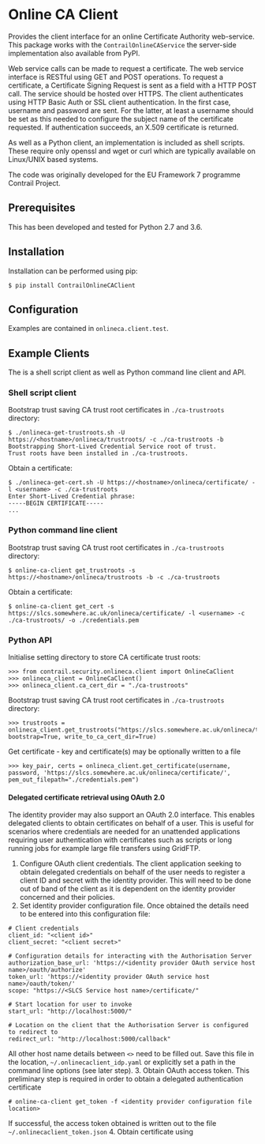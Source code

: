 Online CA Client
================
Provides the client interface for an online Certificate Authority web-service.
This package works with the ``ContrailOnlineCAService`` the server-side
implementation also available from PyPI.

Web service calls can be made to request a certificate.  The web service
interface is RESTful using GET and POST operations.  To request a certificate,
a Certificate Signing Request is sent as a field with a HTTP POST call.  The
service should be hosted over HTTPS.  The client authenticates using HTTP Basic
Auth or SSL client authentication.  In the first case, username and password
are sent.  For the latter, at least a username should be set as this needed to
configure the subject name of the certificate requested.  If authentication
succeeds, an X.509 certificate is returned.

As well as a Python client, an implementation is included as shell scripts.
These require only openssl and wget or curl which are typically available on
Linux/UNIX based systems.

The code was originally developed for the EU Framework 7 programme Contrail
Project.

Prerequisites
-------------
This has been developed and tested for Python 2.7 and 3.6.

Installation
------------
Installation can be performed using pip:
```
$ pip install ContrailOnlineCAClient
```

Configuration
-------------
Examples are contained in ``onlineca.client.test``.

Example Clients
---------------
The is a shell script client as well as Python command line client and API.

### Shell script client ###
Bootstrap trust saving CA trust root certificates in ``./ca-trustroots`` directory:
```
$ ./onlineca-get-trustroots.sh -U https://<hostname>/onlineca/trustroots/ -c ./ca-trustroots -b
Bootstrapping Short-Lived Credential Service root of trust.
Trust roots have been installed in ./ca-trustroots.
```
Obtain a certificate:
```
$ ./onlineca-get-cert.sh -U https://<hostname>/onlineca/certificate/ -l <username> -c ./ca-trustroots
Enter Short-Lived Credential phrase:
-----BEGIN CERTIFICATE-----
...
```

### Python command line client ###
Bootstrap trust saving CA trust root certificates in ``./ca-trustroots`` directory:
```
$ online-ca-client get_trustroots -s https://<hostname>/onlineca/trustroots -b -c ./ca-trustroots
```
Obtain a certificate:
```
$ online-ca-client get_cert -s https://slcs.somewhere.ac.uk/onlineca/certificate/ -l <username> -c ./ca-trustroots/ -o ./credentials.pem
```

### Python API ###
Initialise setting directory to store CA certificate trust roots:
```
>>> from contrail.security.onlineca.client import OnlineCaClient
>>> onlineca_client = OnlineCaClient()
>>> onlineca_client.ca_cert_dir = "./ca-trustroots"
```
Bootstrap trust saving CA trust root certificates in ``./ca-trustroots`` directory:
```
>>> trustroots = onlineca_client.get_trustroots("https://slcs.somewhere.ac.uk/onlineca/trustroots/", bootstrap=True, write_to_ca_cert_dir=True)
```
Get certificate - key and certificate(s) may be optionally written to a file
```
>>> key_pair, certs = onlineca_client.get_certificate(username, password, 'https://slcs.somewhere.ac.uk/onlineca/certificate/', pem_out_filepath="./credentials.pem")
```
#### Delegated certificate retrieval using OAuth 2.0 ####
The identity provider may also support an OAuth 2.0 interface. This enables delegated clients to obtain certificates on behalf of a user. This is useful for scenarios where credentials are needed for an unattended applications requiring user authentication with certificates such as scripts or long running jobs for example large file transfers using GridFTP.
 1. Configure OAuth client credentials. The client application seeking to obtain delegated credentials on behalf of the user needs to register a client ID and secret with the identity provider. This will need to be done out of band of the client as it is dependent on the identity provider concerned and their policies. 
 2. Set identity provider configuration file. Once obtained the details need to be entered into this configuration file:
```
# Client credentials
client_id: "<client id>"
client_secret: "<client secret>"

# Configuration details for interacting with the Authorisation Server
authorization_base_url: 'https://<identity provider OAuth service host name>/oauth/authorize'
token_url: 'https://<identity provider OAuth service host name>/oauth/token/'
scope: "https://<SLCS Service host name>/certificate/"

# Start location for user to invoke
start_url: "http://localhost:5000/"

# Location on the client that the Authorisation Server is configured to redirect to
redirect_url: "http://localhost:5000/callback"
```
All other host name details between `<>` need to be filled out. Save this file in the location, `~/.onlinecaclient_idp.yaml` or explicitly set a path in the command line options (see later step).
 3. Obtain OAuth access token. This preliminary step is required in order to obtain a delegated authentication certificate
```
# online-ca-client get_token -f <identity provider configuration file location>
```
If successful, the access token obtained is written out to the file `~/.onlinecaclient_token.json`
 4. Obtain certificate using
